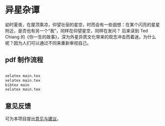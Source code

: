 异星杂谭
========

幼时夏夜，在屋顶乘凉，仰望壮丽的星空，时而会有一些遐想：在某个闪亮的星星附近，是否也有另一个“我”，同样在仰望星空，同样在发问？
后来读到 Ted Chiang 的《你一生的故事》，深为外星异质文化带来的观念冲击而着迷。为什么呢？因为人们可以通过不同来重新审视自己。

pdf 制作流程
-----------

```bash

xelatex main.tex
xelatex main.tex
bibtex main
xelatex main.tex

```

意见反馈
--------

可为本项目提出[意见与建议](https://github.com/mountain/the-book/issues)。




